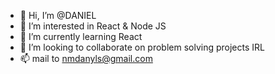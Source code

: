 - 👋 Hi, I’m @DANIEL 
- 👀 I’m interested in React & Node JS
- 🌱 I’m currently learning React
- 💞️ I’m looking to collaborate on problem solving projects IRL
- 📫 mail to nmdanyls@gmail.com

<!---
ndanyl/ndanyl is a ✨ special ✨ repository because its `README.md` (this file) appears on your GitHub profile.
You can click the Preview link to take a look at your changes.
--->
